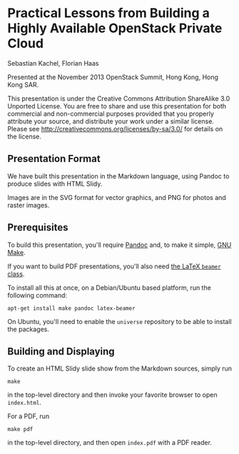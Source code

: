 # Practical Lessons from Building a Highly Available OpenStack Private Cloud

Sebastian Kachel, Florian Haas

Presented at the November 2013 OpenStack Summit, Hong Kong, Hong Kong SAR.

This presentation is under the Creative Commons Attribution ShareAlike
3.0 Unported License. You are free to share and use this presentation
for both commercial and non-commercial purposes provided that you
properly attribute your source, and distribute your work under a
similar license. Please see
http://creativecommons.org/licenses/by-sa/3.0/ for details on the
license.

## Presentation Format

We have built this presentation in the Markdown language, using Pandoc
to produce slides with HTML Slidy.

Images are in the SVG format for vector graphics, and PNG for photos
and raster images.

## Prerequisites

To build this presentation, you'll require
[Pandoc](http://johnmacfarlane.net/pandoc/) and, to make it simple,
[GNU Make](https://www.gnu.org/software/make/).

If you want to build PDF presentations, you'll also need [the LaTeX
`beamer` class](https://bitbucket.org/rivanvx/beamer/wiki/Home).

To install all this at once, on a Debian/Ubuntu based platform, run
the following command:

    apt-get install make pandoc latex-beamer

On Ubuntu, you'll need to enable the `universe` repository to be able
to install the packages.

## Building and Displaying

To create an HTML Slidy slide show from the Markdown sources, simply run

    make

in the top-level directory and then invoke your favorite browser to
open `index.html`.

For a PDF, run

    make pdf

in the top-level directory, and then open `index.pdf` with a PDF
reader.
